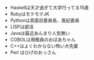 * Haskellは天才過ぎて大学行ってる15歳
* RubyはモテモテJK
* Pythonは真面目委員長、風紀委員
* LISPは部活
* Javaは最近あんまり人気無い
* COBOLは用務員のおばあちゃん
* C++はよくわからない怖い大先輩
* Perl はひげのおっさん